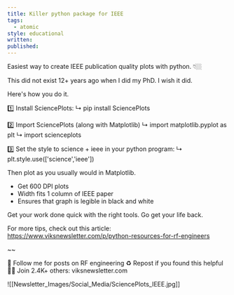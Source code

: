```yaml
---
title: Killer python package for IEEE
tags:
  - atomic
style: educational
written: 
published:
---
```

Easiest way to create IEEE publication quality plots with python. 👇🏼

This did not exist 12+ years ago when I did my PhD. I wish it did.

Here's how you do it.

1️⃣ Install SciencePlots:
↳ pip install SciencePlots

2️⃣ Import SciencePlots (along with Matplotlib)
↳ import matplotlib.pyplot as plt
↳ import scienceplots

3️⃣ Set the style to science + ieee in your python program:
↳ plt.style.use(['science','ieee'])

Then plot as you usually would in Matplotlib.
- Get 600 DPI plots
- Width fits 1 column of IEEE paper
- Ensures that graph is legible in black and white

Get your work done quick with the right tools. 
Go get your life back.

For more tips, check out this article: https://www.viksnewsletter.com/p/python-resources-for-rf-engineers

~~

🔔 Follow me for posts on RF engineering
♻️ Repost if you found this helpful
✍🏼 Join 2.4K+ others: viksnewsletter.com

![[Newsletter_Images/Social_Media/SciencePlots_IEEE.jpg]]